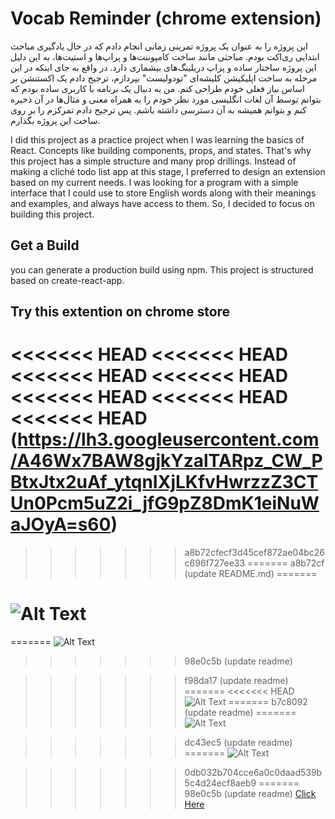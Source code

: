 # Vocab Reminder (chrome extension)

این پروژه را به عنوان یک پروژه تمرینی زمانی انجام دادم که در حال یادگیری مباحث ابتدایی ری‌اکت بودم.
مباحثی مانند ساخت کامپوننت‌ها و پراپ‌ها و استیت‌ها، به این دلیل این پروژه ساختار ساده و پراپ دریلینگ‌های بیشماری دارد.
در واقع به جای اینکه در این مرحله به ساخت اپلیکیشن کلیشه‌ای "تودولیست" بپردازم، ترجیح دادم یک اکستنشن بر اساس نیاز فعلی خودم طراحی کنم.
من به دنبال یک برنامه با کاربری ساده بودم که بتوانم توسط آن لغات انگلیسی مورد نظر خودم را به همراه معنی و مثال‌ها در آن ذخیره کنم و بتوانم همیشه به آن دسترسی داشته باشم.
پس ترجیح دادم تمرکزم را بر روی ساخت این پروژه بگذارم.

I did this project as a practice project when I was learning the basics of React. Concepts like building components, props, and states. That's why this project has a simple structure and many prop drillings. Instead of making a cliché todo list app at this stage, I preferred to design an extension based on my current needs. I was looking for a program with a simple interface that I could use to store English words along with their meanings and examples, and always have access to them. So, I decided to focus on building this project.

## Get a Build

you can generate a production build using npm. This project is structured based on create-react-app.

## Try this extention on chrome store

<<<<<<< HEAD
<<<<<<< HEAD
<<<<<<< HEAD
<<<<<<< HEAD
<<<<<<< HEAD
<<<<<<< HEAD
<<<<<<< HEAD
(https://lh3.googleusercontent.com/A46Wx7BAW8gjkYzalTARpz_CW_PBtxJtx2uAf_ytqnIXjLKfvHwrzzZ3CTUn0Pcm5uZ2i_jfG9pZ8DmK1eiNuWaJOyA=s60)
=======
>>>>>>> a8b72cfecf3d45cef872ae04bc26c696f727ee33
=======
>>>>>>> a8b72cf (update README.md)
=======
# ![Alt Text](https://lh3.googleusercontent.com/A46Wx7BAW8gjkYzalTARpz_CW_PBtxJtx2uAf_ytqnIXjLKfvHwrzzZ3CTUn0Pcm5uZ2i_jfG9pZ8DmK1eiNuWaJOyA=s60)
=======
![Alt Text](https://lh3.googleusercontent.com/A46Wx7BAW8gjkYzalTARpz_CW_PBtxJtx2uAf_ytqnIXjLKfvHwrzzZ3CTUn0Pcm5uZ2i_jfG9pZ8DmK1eiNuWaJOyA=s60)
>>>>>>> 98e0c5b (update readme)

>>>>>>> f98da17 (update readme)
=======
<<<<<<< HEAD
![Alt Text](https://lh3.googleusercontent.com/A46Wx7BAW8gjkYzalTARpz_CW_PBtxJtx2uAf_ytqnIXjLKfvHwrzzZ3CTUn0Pcm5uZ2i_jfG9pZ8DmK1eiNuWaJOyA=s60)
=======
>>>>>>> b7c8092 (update readme)
=======
![Alt Text](https://lh3.googleusercontent.com/A46Wx7BAW8gjkYzalTARpz_CW_PBtxJtx2uAf_ytqnIXjLKfvHwrzzZ3CTUn0Pcm5uZ2i_jfG9pZ8DmK1eiNuWaJOyA=s60)

>>>>>>> dc43ec5 (update readme)
=======
![Alt Text](https://lh3.googleusercontent.com/A46Wx7BAW8gjkYzalTARpz_CW_PBtxJtx2uAf_ytqnIXjLKfvHwrzzZ3CTUn0Pcm5uZ2i_jfG9pZ8DmK1eiNuWaJOyA=s60)

>>>>>>> 0db032b704cce6a0c0daad539b5c4d24ecf8aeb9
=======
>>>>>>> 98e0c5b (update readme)
[Click Here](https://chromewebstore.google.com/detail/vocab-reminder/gnckbcdhafjkkhbmonlaiokdahbfpgng)
